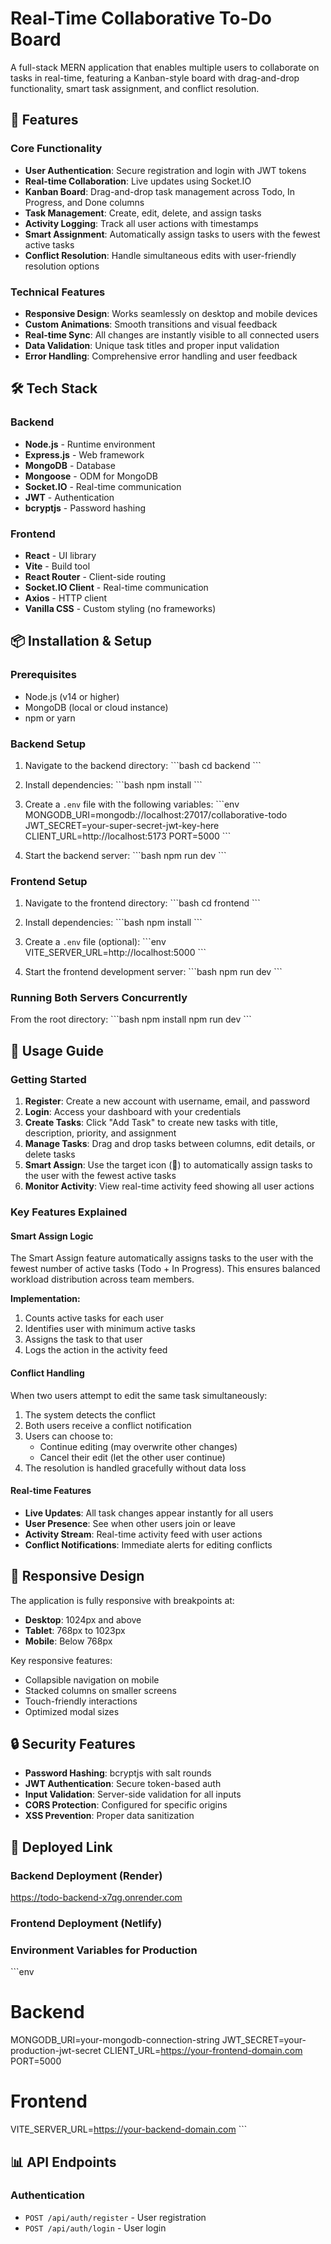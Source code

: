 # Real-Time Collaborative To-Do Board

A full-stack MERN application that enables multiple users to collaborate on tasks in real-time, featuring a Kanban-style board with drag-and-drop functionality, smart task assignment, and conflict resolution.

## 🚀 Features

### Core Functionality
- **User Authentication**: Secure registration and login with JWT tokens
- **Real-time Collaboration**: Live updates using Socket.IO
- **Kanban Board**: Drag-and-drop task management across Todo, In Progress, and Done columns
- **Task Management**: Create, edit, delete, and assign tasks
- **Activity Logging**: Track all user actions with timestamps
- **Smart Assignment**: Automatically assign tasks to users with the fewest active tasks
- **Conflict Resolution**: Handle simultaneous edits with user-friendly resolution options

### Technical Features
- **Responsive Design**: Works seamlessly on desktop and mobile devices
- **Custom Animations**: Smooth transitions and visual feedback
- **Real-time Sync**: All changes are instantly visible to all connected users
- **Data Validation**: Unique task titles and proper input validation
- **Error Handling**: Comprehensive error handling and user feedback

## 🛠️ Tech Stack

### Backend
- **Node.js** - Runtime environment
- **Express.js** - Web framework
- **MongoDB** - Database
- **Mongoose** - ODM for MongoDB
- **Socket.IO** - Real-time communication
- **JWT** - Authentication
- **bcryptjs** - Password hashing

### Frontend
- **React** - UI library
- **Vite** - Build tool
- **React Router** - Client-side routing
- **Socket.IO Client** - Real-time communication
- **Axios** - HTTP client
- **Vanilla CSS** - Custom styling (no frameworks)

## 📦 Installation & Setup

### Prerequisites
- Node.js (v14 or higher)
- MongoDB (local or cloud instance)
- npm or yarn

### Backend Setup
1. Navigate to the backend directory:
   \`\`\`bash
   cd backend
   \`\`\`

2. Install dependencies:
   \`\`\`bash
   npm install
   \`\`\`

3. Create a `.env` file with the following variables:
   \`\`\`env
   MONGODB_URI=mongodb://localhost:27017/collaborative-todo
   JWT_SECRET=your-super-secret-jwt-key-here
   CLIENT_URL=http://localhost:5173
   PORT=5000
   \`\`\`

4. Start the backend server:
   \`\`\`bash
   npm run dev
   \`\`\`

### Frontend Setup
1. Navigate to the frontend directory:
   \`\`\`bash
   cd frontend
   \`\`\`

2. Install dependencies:
   \`\`\`bash
   npm install
   \`\`\`

3. Create a `.env` file (optional):
   \`\`\`env
   VITE_SERVER_URL=http://localhost:5000
   \`\`\`

4. Start the frontend development server:
   \`\`\`bash
   npm run dev
   \`\`\`

### Running Both Servers Concurrently
From the root directory:
\`\`\`bash
npm install
npm run dev
\`\`\`

## 🎯 Usage Guide

### Getting Started
1. **Register**: Create a new account with username, email, and password
2. **Login**: Access your dashboard with your credentials
3. **Create Tasks**: Click "Add Task" to create new tasks with title, description, priority, and assignment
4. **Manage Tasks**: Drag and drop tasks between columns, edit details, or delete tasks
5. **Smart Assign**: Use the target icon (🎯) to automatically assign tasks to the user with the fewest active tasks
6. **Monitor Activity**: View real-time activity feed showing all user actions

### Key Features Explained

#### Smart Assign Logic
The Smart Assign feature automatically assigns tasks to the user with the fewest number of active tasks (Todo + In Progress). This ensures balanced workload distribution across team members.

**Implementation:**
1. Counts active tasks for each user
2. Identifies user with minimum active tasks
3. Assigns the task to that user
4. Logs the action in the activity feed

#### Conflict Handling
When two users attempt to edit the same task simultaneously:
1. The system detects the conflict
2. Both users receive a conflict notification
3. Users can choose to:
   - Continue editing (may overwrite other changes)
   - Cancel their edit (let the other user continue)
4. The resolution is handled gracefully without data loss

#### Real-time Features
- **Live Updates**: All task changes appear instantly for all users
- **User Presence**: See when other users join or leave
- **Activity Stream**: Real-time activity feed with user actions
- **Conflict Notifications**: Immediate alerts for editing conflicts


## 📱 Responsive Design

The application is fully responsive with breakpoints at:
- **Desktop**: 1024px and above
- **Tablet**: 768px to 1023px
- **Mobile**: Below 768px

Key responsive features:
- Collapsible navigation on mobile
- Stacked columns on smaller screens
- Touch-friendly interactions
- Optimized modal sizes

## 🔒 Security Features

- **Password Hashing**: bcryptjs with salt rounds
- **JWT Authentication**: Secure token-based auth
- **Input Validation**: Server-side validation for all inputs
- **CORS Protection**: Configured for specific origins
- **XSS Prevention**: Proper data sanitization

## 🚀 Deployed Link

### Backend Deployment (Render)
https://todo-backend-x7qg.onrender.com

### Frontend Deployment (Netlify)


### Environment Variables for Production
\`\`\`env
# Backend
MONGODB_URI=your-mongodb-connection-string
JWT_SECRET=your-production-jwt-secret
CLIENT_URL=https://your-frontend-domain.com
PORT=5000

# Frontend
VITE_SERVER_URL=https://your-backend-domain.com
\`\`\`

## 📊 API Endpoints

### Authentication
- `POST /api/auth/register` - User registration
- `POST /api/auth/login` - User login





